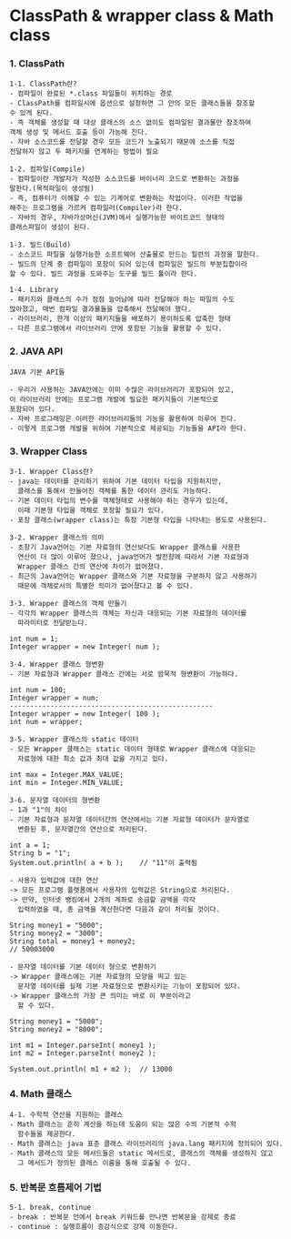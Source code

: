 # ClassPath & wrapper class & Math class


### 1. ClassPath

    1-1. ClassPath란?
    - 컴파일이 완료된 *.class 파일들이 위치하는 경로
    - ClassPath를 컴파일시에 옵션으로 설정하면 그 안의 모든 클래스들을 참조할
    수 있게 된다.
    - 즉 객체를 생성할 때 대상 클래스의 소스 없이도 컴파일된 결과물만 참조하여
    객체 생성 및 메서드 호출 등이 가능해 진다.
    - 자바 소스코드를 전달할 경우 모든 코드가 노출되기 때문에 소스를 직접
    전달하지 않고 두 패키지를 연계하는 방법이 필요

    1-2. 컴파일(Compile)
    - 컴파일이란 개발자가 작성한 소스코드를 바이너리 코드로 변환하는 과정을
    말한다.(목적파일이 생성됨)
    - 즉, 컴퓨터가 이해할 수 있는 기계어로 변환하는 작업이다. 이러한 작업을
    해주는 프로그램을 가르켜 컴파일러(Compiler)라 한다.
    - 자바의 경우, 자바가상머신(JVM)에서 실행가능한 바이트코드 형태의
    클래스파일이 생성이 된다.

    1-3. 빌드(Build)
    - 소스코드 파일을 실행가능한 소프트웨어 산출물로 만드는 일련의 과정을 말한다.
    - 빌드의 단계 중 컴파일이 포함이 되어 있는데 컴파일은 빌드의 부분집합이라
    할 수 있다. 빌드 과정을 도와주는 도구를 빌드 툴이라 한다.

    1-4. Library
    - 패키지와 클래스의 수가 점점 늘어남에 따라 전달해야 하는 파일의 수도
    많아졌고, 매번 컴파일 결과물들을 압축해서 전달해야 했다.
    - 라이브러리, 한개 이상의 패키지들을 배포하기 용이하도록 압축한 형태
    - 다른 프로그램에서 라이브러리 안에 포함된 기능을 활용할 수 있다.

### 2. JAVA API

    JAVA 기본 API들

    - 우리가 사용하는 JAVA안에는 이미 수많은 라이브러리가 포함되어 있고,
    이 라이브러리 안에는 프로그램 개발에 필요한 패키지들이 기본적으로 
    포함되어 있다.
    - 자바 프로그래밍은 이러한 라이브러리들의 기능을 활용하여 이루어 진다.
    - 이렇게 프로그램 개발을 위하여 기본적으로 제공되는 기능들을 API라 한다.

### 3. Wrapper Class

    3-1. Wrapper Class란?
    - java는 데이터를 관리하기 위하여 기본 데이터 타입을 지원하지만,
      클래스를 통해서 만들어진 객체를 통한 데이터 관리도 가능하다.
    - 기본 데이터 타입의 변수를 객체형태로 사용해야 하는 경우가 있는데,
      이때 기본형 타입을 객체로 포장할 필요가 있다.
    - 포장 클래스(wrapper class)는 특정 기본형 타입을 나타내는 용도로 사용된다.

    3-2. Wrapper 클래스의 의미
    - 초창기 Java언어는 기본 자료형의 연산보다도 Wrapper 클래스를 사용한
      연산이 더 많이 이루어 졌으나, java언어가 발전함에 따라서 기본 자료형과
      Wrapper 클래스 간의 연산에 차이가 없어졌다.
    - 최근의 Java언어는 Wrapper 클래스와 기본 자료형을 구분하지 않고 사용하기
      때문에 객체로서의 특별한 의미가 없어졌다고 볼 수 있다.

    3-3. Wrapper 클래스의 객체 만들기
    - 각각의 Wrapper 클래스의 객체는 자신과 대응되는 기본 자료형의 데이터를
      파라미터로 전달받는다. 

    int num = 1;
    Integer wrapper = new Integer( num );

    3-4. Wrapper 클래스 형변환
    - 기본 자료형과 Wrapper 클래스 간에는 서로 암묵적 형변환이 가능하다.

    int num = 100;
    Integer wrapper = num;
    --------------------------------------------------
    Integer wrapper = new Integer( 100 );
    int num = wrapper;

    3-5. Wrapper 클래스의 static 데이터
    - 모든 Wrapper 클래스는 static 데이터 형태로 Wrapper 클래스에 대응되는
      자료형에 대한 최소 값과 최대 값을 가지고 있다.

    int max = Integer.MAX_VALUE;
    int min = Integer.MIN_VALUE;

    3-6. 문자열 데이터의 형변환
    - 1과 "1"의 차이
    - 기본 자료형과 문자열 데이터간의 연산에서는 기본 자료형 데이터가 문자열로
      변환된 후, 문자열간의 연산으로 처리된다.

    int a = 1;
    String b = "1";
    System.out.println( a + b );	// "11"이 출력됨

    - 사용자 입력값에 대한 연산
    -> 모든 프로그램 플랫폼에서 사용자의 입력값은 String으로 처리된다.
    -> 만약, 인터넷 뱅킹에서 2개의 계좌로 송금할 금액을 각각
      입력하였을 때, 총 금액을 계산한다면 다음과 같이 처리될 것이다.

    String money1 = "5000";
    String money2 = "3000";
    String total = money1 + money2;
    // 50003000

    - 문자열 데이터를 기본 데이터 형으로 변환하기
    -> Wrapper 클래스에는 기본 자료형의 모양을 띄고 있는 
      문자열 데이터를 실제 기본 자료형으로 변환시키는 기능이 포함되어 있다.
    -> Wrapper 클래스의 가장 큰 의미는 바로 이 부분이라고 
      할 수 있다.

    String money1 = "5000";
    String money2 = "8000";

    int m1 = Integer.parseInt( money1 );
    int m2 = Integer.parseInt( money2 );

    System.out.println( m1 + m2 );	// 13000
	
### 4. Math 클래스

    4-1. 수학적 연산을 지원하는 클래스
    - Math 클래스는 흔히 계산을 하는데 도움이 되는 많은 수의 기본적 수학
      함수들을 제공한다.
    - Math 클래스는 java 표준 클래스 라이브러리의 java.lang 패키지에 정의되어 있다.
    - Math 클래스의 모든 메서드들은 static 메서드로, 클래스의 객체를 생성하지 않고
      그 메서드가 정의된 클래스 이름을 통해 호출될 수 있다.

### 5. 반복문 흐름제어 기법

    5-1. break, continue
    - break : 반복문 안에서 break 키워드를 만나면 반복문을 강제로 종료
    - continue : 실행흐름이 증감식으로 강제 이동한다.